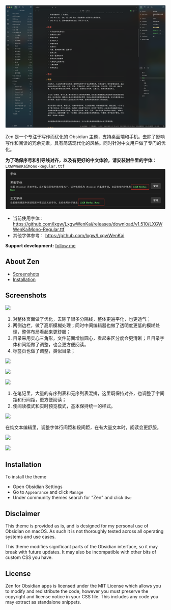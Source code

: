 ![](./screenshot.png)

Zen 是一个专注于写作而优化的 Obsidian 主题，支持桌面端和手机。去除了影响写作和阅读的冗余元素，具有简洁现代化的风格。同时针对中文用户做了专门的优化。

**为了确保序号和引导线对齐，以及有更好的中文体验，请安装附件里的字体**：`LXGWWenKaiMono-Regular.ttf`
![alt text](font-image.png)
- 当前使用字体：https://github.com/lxgw/LxgwWenKai/releases/download/v1.510/LXGWWenKaiMono-Regular.ttf
- 其他字体参考： https://github.com/lxgw/LxgwWenKai

**Support development:** [follow me](https://github.com/laughtmaker)

## About Zen

- [Screenshots](#screenshots)
- [Installation](#installation)

## Screenshots

![](https://i0.hdslb.com/bfs/new_dyn/27c8c2dde3ea03465bfea9e83d79c80a252667233.png@1192w.webp)
1. 对整体页面做了优化，去除了很多分隔线，整体更遍平化，也更透气；
2. 两侧边栏，做了高斯模糊处理；同时中间编辑器也做了透明度更低的模糊处理，整体布局看起来更舒服；
3. 目录采用实心三角形，文件前面增加圆心，看起来区分度会更清晰；且目录字体和间距做了调整，也会更方便阅读。
4. 标签页也做了调整，类似目录；

![](https://i0.hdslb.com/bfs/new_dyn/797ab16392865b06d3a9d3e6e5d3066b252667233.png@1192w.webp)

![](https://i0.hdslb.com/bfs/new_dyn/3d063a7d298da6247fc8e8e7676e11d3252667233.png@1192w.webp)

![](https://i0.hdslb.com/bfs/new_dyn/6fdf098100795799ea15518315808b60252667233.png@1192w.webp)

1. 在笔记里，大量的有序列表和无序列表混排，这里既保持对齐，也调整了字间距和行间距，更方便阅读；
2. 使阅读模式和实时预览模式，基本保持统一的样式。

![](https://i0.hdslb.com/bfs/new_dyn/f23b9d25984034b15552a55e4270ab5d252667233.png@1192w.webp)

在纯文本编辑里，调整字体行间距和段间距，在有大量文本时，阅读会更舒服。

![](https://i0.hdslb.com/bfs/new_dyn/bb7f932126bb835239f78e9155f5bb41252667233.png@1192w.webp)

![](https://i0.hdslb.com/bfs/new_dyn/0f2314845c568aab16aefc883dc65a59252667233.png@1192w.webp)



## Installation

To install the theme

- Open Obsidian Settings
- Go to `Appearance` and click `Manage`
- Under community themes search for "Zen" and click `Use`


## Disclaimer

This theme is provided as is, and is designed for my personal use of Obsidian on macOS. As such it is not thoroughly tested across all operating systems and use cases. 

This theme modifies significant parts of the Obsidian interface, so it may break with future updates. It may also be incompatible with other bits of custom CSS you have.


## License
Zen for Obsidian apps is licensed under the MIT License which allows you to modify and redistribute the code, however you must preserve the copyright and license notice in your CSS file. This includes any code you may extract as standalone snippets.